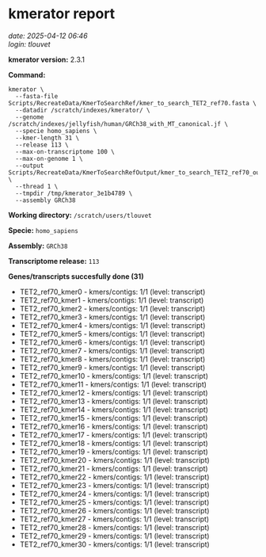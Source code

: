 # kmerator report
*date: 2025-04-12 06:46*  
*login: tlouvet*

**kmerator version:** 2.3.1

**Command:**

```
kmerator \
  --fasta-file Scripts/RecreateData/KmerToSearchRef/kmer_to_search_TET2_ref70.fasta \
  --datadir /scratch/indexes/kmerator/ \
  --genome /scratch/indexes/jellyfish/human/GRCh38_with_MT_canonical.jf \
  --specie homo_sapiens \
  --kmer-length 31 \
  --release 113 \
  --max-on-transcriptome 100 \
  --max-on-genome 1 \
  --output Scripts/RecreateData/KmerToSearchRefOutput/kmer_to_search_TET2_ref70_output \
  --thread 1 \
  --tmpdir /tmp/kmerator_3e1b4789 \
  --assembly GRCh38
```

**Working directory:** `/scratch/users/tlouvet`

**Specie:** `homo_sapiens`

**Assembly:** `GRCh38`

**Transcriptome release:** `113`

**Genes/transcripts succesfully done (31)**

- TET2_ref70_kmer0 - kmers/contigs: 1/1 (level: transcript)
- TET2_ref70_kmer1 - kmers/contigs: 1/1 (level: transcript)
- TET2_ref70_kmer2 - kmers/contigs: 1/1 (level: transcript)
- TET2_ref70_kmer3 - kmers/contigs: 1/1 (level: transcript)
- TET2_ref70_kmer4 - kmers/contigs: 1/1 (level: transcript)
- TET2_ref70_kmer5 - kmers/contigs: 1/1 (level: transcript)
- TET2_ref70_kmer6 - kmers/contigs: 1/1 (level: transcript)
- TET2_ref70_kmer7 - kmers/contigs: 1/1 (level: transcript)
- TET2_ref70_kmer8 - kmers/contigs: 1/1 (level: transcript)
- TET2_ref70_kmer9 - kmers/contigs: 1/1 (level: transcript)
- TET2_ref70_kmer10 - kmers/contigs: 1/1 (level: transcript)
- TET2_ref70_kmer11 - kmers/contigs: 1/1 (level: transcript)
- TET2_ref70_kmer12 - kmers/contigs: 1/1 (level: transcript)
- TET2_ref70_kmer13 - kmers/contigs: 1/1 (level: transcript)
- TET2_ref70_kmer14 - kmers/contigs: 1/1 (level: transcript)
- TET2_ref70_kmer15 - kmers/contigs: 1/1 (level: transcript)
- TET2_ref70_kmer16 - kmers/contigs: 1/1 (level: transcript)
- TET2_ref70_kmer17 - kmers/contigs: 1/1 (level: transcript)
- TET2_ref70_kmer18 - kmers/contigs: 1/1 (level: transcript)
- TET2_ref70_kmer19 - kmers/contigs: 1/1 (level: transcript)
- TET2_ref70_kmer20 - kmers/contigs: 1/1 (level: transcript)
- TET2_ref70_kmer21 - kmers/contigs: 1/1 (level: transcript)
- TET2_ref70_kmer22 - kmers/contigs: 1/1 (level: transcript)
- TET2_ref70_kmer23 - kmers/contigs: 1/1 (level: transcript)
- TET2_ref70_kmer24 - kmers/contigs: 1/1 (level: transcript)
- TET2_ref70_kmer25 - kmers/contigs: 1/1 (level: transcript)
- TET2_ref70_kmer26 - kmers/contigs: 1/1 (level: transcript)
- TET2_ref70_kmer27 - kmers/contigs: 1/1 (level: transcript)
- TET2_ref70_kmer28 - kmers/contigs: 1/1 (level: transcript)
- TET2_ref70_kmer29 - kmers/contigs: 1/1 (level: transcript)
- TET2_ref70_kmer30 - kmers/contigs: 1/1 (level: transcript)
